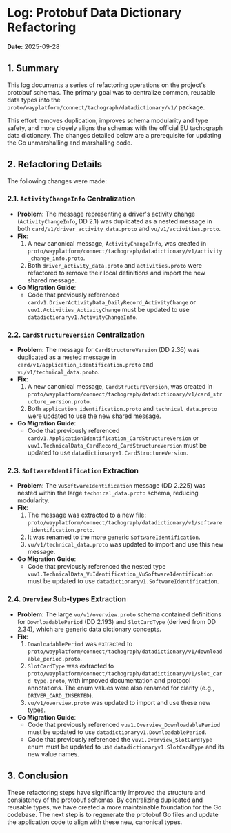 # Log: Protobuf Data Dictionary Refactoring

**Date:** 2025-09-28

## 1. Summary

This log documents a series of refactoring operations on the project's protobuf schemas. The primary goal was to centralize common, reusable data types into the `proto/wayplatform/connect/tachograph/datadictionary/v1/` package.

This effort removes duplication, improves schema modularity and type safety, and more closely aligns the schemas with the official EU tachograph data dictionary. The changes detailed below are a prerequisite for updating the Go unmarshalling and marshalling code.

## 2. Refactoring Details

The following changes were made:

### 2.1. `ActivityChangeInfo` Centralization

-   **Problem**: The message representing a driver's activity change (`ActivityChangeInfo`, DD 2.1) was duplicated as a nested message in both `card/v1/driver_activity_data.proto` and `vu/v1/activities.proto`.
-   **Fix**:
    1.  A new canonical message, `ActivityChangeInfo`, was created in `proto/wayplatform/connect/tachograph/datadictionary/v1/activity_change_info.proto`.
    2.  Both `driver_activity_data.proto` and `activities.proto` were refactored to remove their local definitions and import the new shared message.
-   **Go Migration Guide**:
    -   Code that previously referenced `cardv1.DriverActivityData_DailyRecord_ActivityChange` or `vuv1.Activities_ActivityChange` must be updated to use `datadictionaryv1.ActivityChangeInfo`.

### 2.2. `CardStructureVersion` Centralization

-   **Problem**: The message for `CardStructureVersion` (DD 2.36) was duplicated as a nested message in `card/v1/application_identification.proto` and `vu/v1/technical_data.proto`.
-   **Fix**:
    1.  A new canonical message, `CardStructureVersion`, was created in `proto/wayplatform/connect/tachograph/datadictionary/v1/card_structure_version.proto`.
    2.  Both `application_identification.proto` and `technical_data.proto` were updated to use the new shared message.
-   **Go Migration Guide**:
    -   Code that previously referenced `cardv1.ApplicationIdentification_CardStructureVersion` or `vuv1.TechnicalData_CardRecord_CardStructureVersion` must be updated to use `datadictionaryv1.CardStructureVersion`.

### 2.3. `SoftwareIdentification` Extraction

-   **Problem**: The `VuSoftwareIdentification` message (DD 2.225) was nested within the large `technical_data.proto` schema, reducing modularity.
-   **Fix**:
    1.  The message was extracted to a new file: `proto/wayplatform/connect/tachograph/datadictionary/v1/software_identification.proto`.
    2.  It was renamed to the more generic `SoftwareIdentification`.
    3.  `vu/v1/technical_data.proto` was updated to import and use this new message.
-   **Go Migration Guide**:
    -   Code that previously referenced the nested type `vuv1.TechnicalData_VuIdentification_VuSoftwareIdentification` must be updated to use `datadictionaryv1.SoftwareIdentification`.

### 2.4. `Overview` Sub-types Extraction

-   **Problem**: The large `vu/v1/overview.proto` schema contained definitions for `DownloadablePeriod` (DD 2.193) and `SlotCardType` (derived from DD 2.34), which are generic data dictionary concepts.
-   **Fix**:
    1.  `DownloadablePeriod` was extracted to `proto/wayplatform/connect/tachograph/datadictionary/v1/downloadable_period.proto`.
    2.  `SlotCardType` was extracted to `proto/wayplatform/connect/tachograph/datadictionary/v1/slot_card_type.proto`, with improved documentation and protocol annotations. The enum values were also renamed for clarity (e.g., `DRIVER_CARD_INSERTED`).
    3.  `vu/v1/overview.proto` was updated to import and use these new types.
-   **Go Migration Guide**:
    -   Code that previously referenced `vuv1.Overview_DownloadablePeriod` must be updated to use `datadictionaryv1.DownloadablePeriod`.
    -   Code that previously referenced the `vuv1.Overview_SlotCardType` enum must be updated to use `datadictionaryv1.SlotCardType` and its new value names.

## 3. Conclusion

These refactoring steps have significantly improved the structure and consistency of the protobuf schemas. By centralizing duplicated and reusable types, we have created a more maintainable foundation for the Go codebase. The next step is to regenerate the protobuf Go files and update the application code to align with these new, canonical types.

